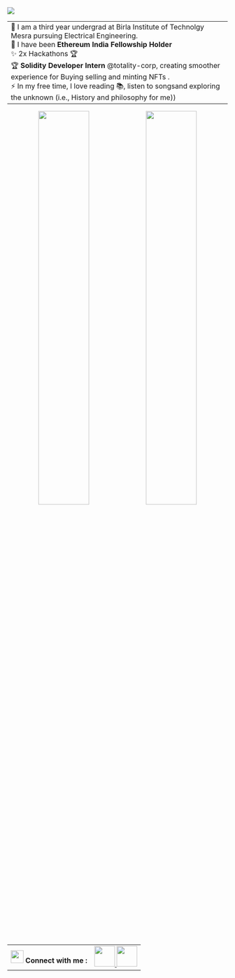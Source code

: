 <img src="https://github.com/gurleen3/gurleen3/blob/main/root/screen-capture%20(5) (1).gif"/>

<table align="center">
<td>  
📝 I am a third year undergrad at Birla Institute of Technolgy Mesra pursuing Electrical Engineering. <br>
🤞  I have been <strong>Ethereum India Fellowship Holder </strong> <br>
✨ 2x Hackathons 🏆 <br>
🏆 <strong>Solidity Developer Intern </strong>  @totality-corp, creating smoother experience for Buying selling and minting NFTs . <br>
⚡ In my free time, I love reading 📚, listen to songsand exploring the unknown (i.e., History and philosophy for me))</td> <br>
  <table>
  
    
<p align="center">
  <img width="48%" src="https://github-readme-stats.vercel.app/api?username=hkaur008&show_icons=true&theme=jolly" />
  <img width="48%" src="https://github-readme-streak-stats.herokuapp.com/?user=hkaur008&theme=jolly" />
</p>

  <table align="center">
 <th> <img src="https://github.com/TheDudeThatCode/TheDudeThatCode/blob/master/Assets/Hi.gif" width="29px"/> Connect with me  :</th>
  <td>
   <a href="https://www.linkedin.com/in/gurleen-kaur-b861a1175/" class="pics"><img src="https://user-images.githubusercontent.com/56452820/132254880-375d3383-f227-4920-a94b-e567592268f8.png" height="47vh">  </a>
  <a href="https://mail.google.com/mail/?view=cm&fs=1&tf=1&to=gurleenkhalsa03@gmail.com" class="pics"><img src="https://user-images.githubusercontent.com/56452820/132254868-4afe403c-0c88-4023-86c5-23ef0ec7a3f7.png" height="47vh"></td>
    </table>


